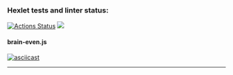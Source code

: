 ### Hexlet tests and linter status:
[![Actions Status](https://github.com/worldspawn-web/frontend-project-44/workflows/hexlet-check/badge.svg)](https://github.com/worldspawn-web/frontend-project-44/actions)
<a href="https://codeclimate.com/github/worldspawn-web/frontend-project-44/maintainability"><img src="https://api.codeclimate.com/v1/badges/f6b522f8ab651a2e209a/maintainability" /></a>
<br>
#### brain-even.js
[![asciicast](https://asciinema.org/a/0VvYLzafNY7uwgiwtSeKV3leN.svg)](https://asciinema.org/a/0VvYLzafNY7uwgiwtSeKV3leN)
<hr>